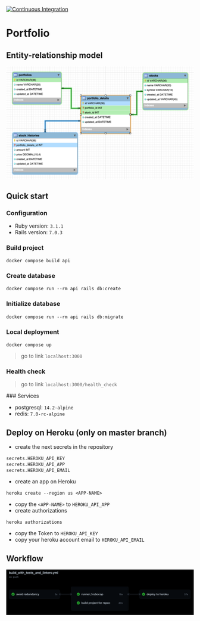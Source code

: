 [![Continuous Integration](https://github.com/joalbertg/dockerizing-ror-app/actions/workflows/build_with_tests_and_linters.yml/badge.svg)](https://github.com/joalbertg/dockerizing-ror-app/actions/workflows/build_with_tests_and_linters.yml)

# Portfolio

## Entity-relationship model

<p align="center">
  <kbd>
    <img src="miscellaneous/images/portfolio.png" title="workflow">
  </kbd>
</p>

## Quick start

### Configuration

* Ruby version: `3.1.1`
* Rails version: `7.0.3`

### Build project

```shell
docker compose build api
```

### Create database

```shell
docker compose run --rm api rails db:create
```

### Initialize database

```shell
docker compose run --rm api rails db:migrate
```

### Local deployment

```shell
docker compose up
```

> go to link `localhost:3000`

### Health check

> go to link `localhost:3000/health_check`

### Services

* postgresql: `14.2-alpine`
* redis: `7.0-rc-alpine`

## Deploy on Heroku (only on master branch)

- create the next secrets in the repository

```shell
secrets.HEROKU_API_KEY
secrets.HEROKU_API_APP
secrets.HEROKU_API_EMAIL
```

- create an app on Heroku

```shell
heroku create --region us <APP-NAME>
```

- copy the `<APP-NAME>` to `HEROKU_API_APP`
- create authorizations

```shell
heroku authorizations
```

- copy the Token to `HEROKU_API_KEY`
- copy your heroku account email to `HEROKU_API_EMAIL`

## Workflow

<p align="center">
  <kbd>
    <img src="miscellaneous/images/workflow_ci_cd.png" title="workflow">
  </kbd>
</p>
